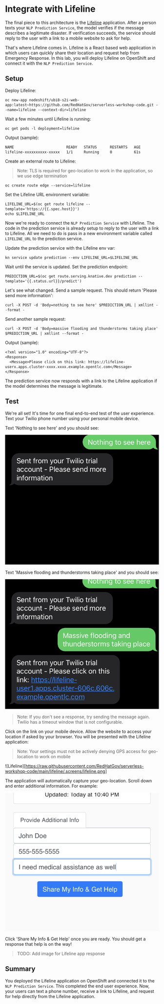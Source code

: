 # Integrate with Lifeline

The final piece to this architecture is the [Lifeline][1] application.  After a person texts your `NLP Prediction Service`, the model verifies if the message describes a legitimate disaster.  If verification succeeds, the service should reply to the user with a link to a mobile website to ask for help.  

That's where Lifeline comes in.  Lifeline is a React based web application in which users can quickly share their location and request help from Emergency Response.  In this lab, you will deploy Lifeline on OpenShift and connect it with the `NLP Prediction Service`.

## Setup

Deploy Lifeline:

```execute
oc new-app nodeshift/ubi8-s2i-web-app:latest~https://github.com/RedHatGov/serverless-workshop-code.git --name=lifeline --context-dir=lifeline
```

Wait a few minutes until Lifeline is running:

```execute
oc get pods -l deployment=lifeline
```

Output (sample):

```
NAME                        READY   STATUS      RESTARTS   AGE
lifeline-xxxxxxxxxx-xxxxx   1/1     Running     0          61s
```

Create an external route to Lifeline:
> Note: TLS is required for geo-location to work in the application, so we use edge termination

```execute
oc create route edge --service=lifeline
```

Set the Lifeline URL environment variable:

```execute
LIFELINE_URL=$(oc get route lifeline --template='https://{{.spec.host}}')
echo $LIFELINE_URL
```

Now we're ready to connect the `NLP Prediction Service` with Lifeline.  The code in the prediction service is already setup to reply to the user with a link to Lifeline.  All we need to do is pass in a new environment variable called `LIFELINE_URL` to the prediction service.

Update the prediction service with the Lifeline env var:

```execute
kn service update prediction --env LIFELINE_URL=$LIFELINE_URL
```

Wait until the service is updated.  Set the prediction endpoint:

```execute
PREDICTION_URL=$(oc get route.serving.knative.dev prediction --template='{{.status.url}}/predict')
```

Let's see what changed.  Send a sample request.  This should return 'Please send more information':

```execute
curl -X POST -d 'Body=nothing to see here' $PREDICTION_URL | xmllint --format -
```

Send another sample request:

```execute
curl -X POST -d 'Body=massive flooding and thunderstorms taking place' $PREDICTION_URL | xmllint --format -
```

Output (sample):

```
<?xml version="1.0" encoding="UTF-8"?>
<Response>
  <Message>Please click on this link: https://lifeline-userx.apps.cluster-xxxx.xxxx.example.opentlc.com</Message>
</Response>
```

The prediction service now responds with a link to the Lifeline application if the model determines the message is legitimate.

## Test

We're all set!  It's time for one final end-to-end test of the user experience.  Text your Twilio phone number using your personal mobile device.

Text 'Nothing to see here' and you should see:

![Twilio Lifeline One](images/twilio_lifeline_one.png)

Text 'Massive flooding and thunderstorms taking place' and you should see:

![Twilio Lifeline Two](images/twilio_lifeline_two.png)

> Note: If you don't see a response, try sending the message again.  Twilio has a timeout window that is not configurable.

Click on the link on your mobile device.  Allow the website to access your location if asked by your browser.  You will be presented with the Lifeline application:

> Note: Your settings must not be actively denying GPS access for geo-location to work on mobile

![Lifeline][https://raw.githubusercontent.com/RedHatGov/serverless-workshop-code/main/lifeline/.screens/lifeline.png]

The application will automatically capture your geo-location.  Scroll down and enter additional information.  For example:

![Lifeline Additional Info](images/lifeline_additional.png)

Click 'Share My Info & Get Help' once you are ready.  You should get a response that help is on the way!

> TODO: Add image for Lifeline app response

## Summary

You deployed the Lifeline application on OpenShift and connected it to the `NLP Prediction Service`.  This completed the end user experience.  Now, your users can text a phone number, receive a link to Lifeline, and request for help directly from the Lifeline application.

[1]: https://github.com/RedHatGov/serverless-workshop-code/tree/main/lifeline